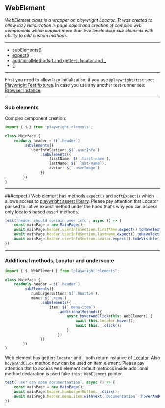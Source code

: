 ## WebElement

*WebElement class is a wrapper on playwright Locator. Tt was created to allow lazy initialization in 
page object and creation of complex web components which support more than two levels deep sub elements
with ability to add custom methods.*
___
- [subElements()](#sub-elements)
- [expect()](#expect)
- [additionalMethods() and getters: locator and _](#additional-methods-locator-and-underscore)
- []

___
First you need to allow lazy initialization, 
if you use `@playwright/test` see: [Playwright Test fixtures](playwright.test.fixtures.md).
In case you use any another test runner see: [Browser Instance](browser.instance.md)
___

### Sub elements

Complex component creation:

```ts
import { $ } from "playwright-elements"; 

class MainPage {
    readonly header = $(`.header`)
        .subElements({
            userInfoSection: $(`.userInfo`)
                .subElements({
                    firstName: $(`.first-name`),
                    lastName: $(`.last-name`),
                    avatar: $(`.userImage`)
                })
        })
}
```
___
###expect()
Web element has methods `expect()` and `softExpect()` which allows access to 
[playwright assert library](https://playwright.dev/docs/test-assertions). 
Please pay attention that Locator passed to native expect method under the hood 
that's why you can access only locators based assert methods.

```ts
test(`header should contain user info`, async () => {
    const mainPage = new MainPage();
    await mainPage.header.userInfoSection.firstName.expect().toHaveText(`Bob`);
    await mainPage.header.userInfoSection.lastName.expect().toHaveText(`Automation`);
    await mainPage.header.userInfoSection.avatar.expect().toBeVisible();
})
```
---
### Additional methods, Locator and underscore

```ts
import { $, WebElement } from "playwright-elements"; 

class MainPage {
    readonly header = $(`.header`)
        .subElements({
            humburgerButton: $(`.hButton`),
            menu: $(`.menu`)
                .subElements({
                    item: $(`.menu-item`)
                        .additionalMethods({
                            async hoverAndClick(this: WebElement) {
                                await this.locator.hover();
                                await this._.click();
                            }
                        })
                })
        })
}
```

Web element has getters `locator` and `_` both return instance of [Locator](https://playwright.dev/docs/api/class-locator).
Also `hoverAndClick` method now can be used on item element. Please pay attention that to access web element
default methods inside additional method declaration is used fake `this: WebElement` pointer. 
```ts
test(`user can open documentaation`, async () => {
    const mainPage = new MainPage();
    await mainPage.header.humburgerButton._.click();
    await mainPage.header.menu.item.withText(`Documentation`).hoverAndClick();
})
```

